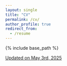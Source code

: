 ```yaml
---
layout: single
title: "CV"
permalink: /cv/
author_profile: true
redirect_from:
  - /resume
---
```


{% include base_path %}

[Updated on May 3rd, 2025](https://aliciachenw.github.io/files/CV.pdf)
